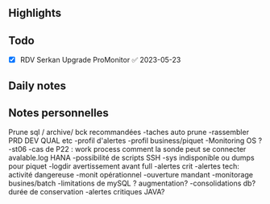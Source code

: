 ## Highlights

## Todo
- [x] RDV Serkan Upgrade ProMonitor ✅ 2023-05-23
## Daily notes

## Notes personnelles

Prune sql / archive/ bck recommandées
-taches auto prune
-rassembler PRD DEV QUAL etc
-profil d'alertes
-profil business/piquet
-Monitoring OS ?
-st06
-cas de P22 : work process comment la sonde peut se connecter
avalable.log HANA
-possibilité de scripts SSH
-sys indisponible ou dumps pour piquet 
-logdir avertissement avant full
-alertes crit
-alertes tech: activité dangereuse
-monit opérationnel
-ouverture mandant
-monitorage busines/batch
-limitations de mySQL ? augmentation?
-consolidations db?
durée de conservation
-alertes critiques JAVA? 







